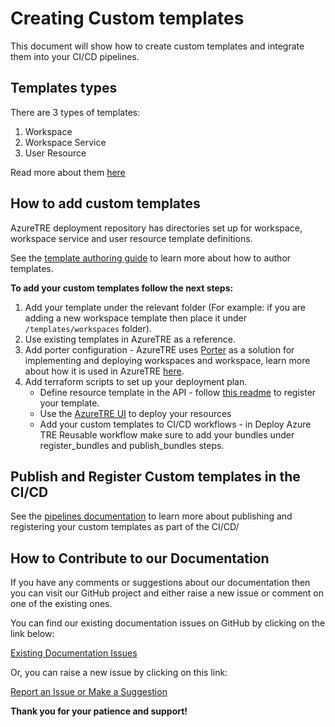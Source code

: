 # Creating Custom templates

This document will show how to create custom templates and integrate them into your CI/CD pipelines.

## Templates types

There are 3 types of templates:

1. Workspace
1. Workspace Service
1. User Resource

Read more about them [here](../../index.md#workspace)

## How to add custom templates

AzureTRE deployment repository has directories set up for workspace, workspace service and user resource template definitions.

See the [template authoring guide](../../tre-workspace-authors/authoring-workspace-templates.md) to learn more about how to author templates.

**To add your custom templates follow the next steps:**

1. Add your template under the relevant folder (For example: if you are adding a new workspace template then place it under `/templates/workspaces` folder).  
1. Use existing templates in AzureTRE as a reference.  
1. Add porter configuration - AzureTRE uses [Porter](https://porter.sh/) as a solution for implementing and deploying workspaces and workspace, learn more about how it is used in AzureTRE [here](https://microsoft.github.io/AzureTRE/tre-developers/resource-processor/#porter).  
1. Add terraform scripts to set up your deployment plan.
   - Define resource template in the API - follow [this readme](https://microsoft.github.io/AzureTRE/tre-admins/registering-templates/) to register your template.
   - Use the [AzureTRE UI](https://microsoft.github.io/AzureTRE/tre-developers/ui/) to deploy your resources
   - Add your custom templates to CI/CD workflows - in Deploy Azure TRE Reusable workflow make sure to add your bundles under register_bundles and publish_bundles steps.

## Publish and Register Custom templates in the CI/CD

See the [pipelines documentation](../../tre-admins/setup-instructions/cicd-deployment.md) to learn more about publishing and registering your custom templates as part of the CI/CD/

## How to Contribute to our Documentation

If you have any comments or suggestions about our documentation then you can visit our GitHub project and either raise a new issue or comment on one of the existing ones.

You can find our existing documentation issues on GitHub by clicking on the link below:

[Existing Documentation Issues](https://github.com/microsoft/AzureTRE/issues?q=is%3Aissue+is%3Aopen+label%3Adocumentation)

Or, you can raise a new issue by clicking on this link:

[Report an Issue or Make a Suggestion](https://github.com/microsoft/AzureTRE/issues/new/choose)

**Thank you for your patience and support!**
